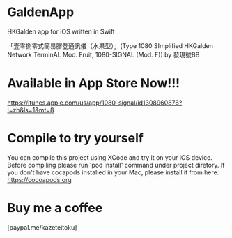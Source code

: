 # GaldenApp
HKGalden app for iOS written in Swift

「壹零捌零式簡易膠登通訊儀（水果型）」(Type 1080 SImplified HKGalden Network TerminAL Mod. Fruit, 1080-SIGNAL (Mod. F))
by 發現號BB

# Available in App Store Now!!!
https://itunes.apple.com/us/app/1080-signal/id1308960876?l=zh&ls=1&mt=8

# Compile to try yourself
You can compile this project using XCode and try it on your iOS device. Before compiling please run 'pod install' command under project diretory. If you don't have cocapods installed in your Mac, please install it from here: https://cocoapods.org

# Buy me a coffee
[paypal.me/kazeteitoku]
